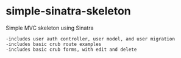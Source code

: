 simple-sinatra-skeleton
=======================
Simple MVC skeleton using Sinatra
```
-includes user auth controller, user model, and user migration
-includes basic crub route examples
-includes basic crub forms, with edit and delete
```
